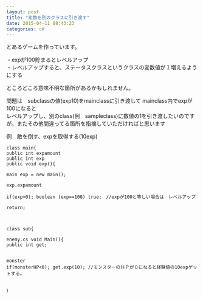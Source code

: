 ```yaml
---
layout: post
title: "変数を別のクラスに引き渡す"
date: 2015-04-11 08:43:23
categories: c#
---
```

<p>とあるゲームを作っています。</p>

<p>・expが100貯まるとレベルアップ<br>
・レベルアップすると、ステータスクラスというクラスの変数値が１増えるようにする</p>

<p>ところどころ意味不明な箇所があるかもしれません。</p>

<p>問題は　subclassの値(exp10)をmainclassに引き渡して mainclass内でexpが100になると<br>
レベルアップし、別のclass(例　sampleclass)に数値の1を引き渡したいのですが。またその他間違ってる箇所を指摘していただければと思います</p>

<p>例　敵を倒す、expを取得する(10exp)</p>

<pre><code>class main{
public int expamount
public int exp
public void exp(){

main exp = new main();

exp.expamount

if(exp&gt;0); boolean (exp==100) true;　//expが100と等しい場合は　レベルアップ

return;



class sub{

enemy.cs void Main(){
public int get;


monster
if(monsterHP&lt;0); get.exp(10); //モンスターのＨＰが０になると経験値の10expゲットする。


｝
</code></pre>
